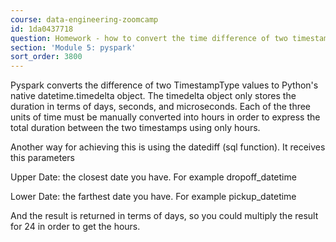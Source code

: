 ```yaml
---
course: data-engineering-zoomcamp
id: 1da0437718
question: Homework - how to convert the time difference of two timestamps to hours
section: 'Module 5: pyspark'
sort_order: 3800
---
```


Pyspark converts the difference of two TimestampType values to Python's native datetime.timedelta object. The timedelta object only stores the duration in terms of days, seconds, and microseconds. Each of the three units of time must be manually converted into hours in order to express the total duration between the two timestamps using only hours.

Another way for achieving this is using the datediff (sql function). It receives this parameters

Upper Date: the closest date you have. For example dropoff_datetime

Lower Date: the farthest date you have.  For example pickup_datetime

And the result is returned in terms of days, so you could multiply the result for 24 in order to get the hours.

